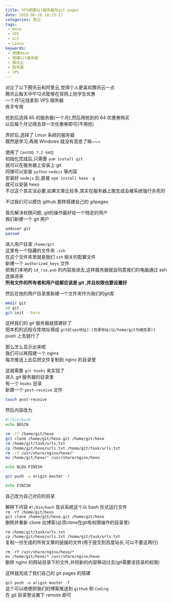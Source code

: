 ```yaml
---
title: VPS搭建Git服务器及git pages
date: 2016-06-26 18:25:17
categories: 笔记
tags: 
 - Hexo
 - VPS
 - Git
 - Linux
keywords:
 - 搭建Hexo
 - 搭建Git服务器
 - 腾讯云
 - 服务器
 - VPS
---
```

对比了以下腾讯云和阿里云,觉得个人更喜欢腾讯云一点  
腾讯云每天中午12点能够在官网上抢学生优惠  
一个月1元钱拿到 VPS 服务器    
练手专用  

<!--more-->

抢到后选择 65 的服务器(一个月),然后用抢到的 64 优惠券购买  
以后每个月记得去领一次优惠券即可(不用抢)  

弄好后,选择了 Linux 系统的服务器  
既然是学习,再用 Windows 就没有意思了嘛~~~   

使用了 `CentOS 7.2 64位`   
初始化完成后,只需要 `yum install git`  
就可以在服务器上安装上 git  
同理可以安装 `python` `nodejs` 等内容  
安装好 `nodejs` 后,直接 `npm install hexo -g`  
就可以安装 hexo  
不过这个其实没必要,如果文章比较多,其实在服务器上跑生成会被系统强行杀死的  

不过我们可以模仿 github 那样搭建自己的 gitpages  

首先解决权限问题, git的操作最好给一个特定的用户  
我们新建一个 git 用户  
```bash
adduser git
passwd 
```

进入用户目录 `/home/git`  
这里有一个隐藏的文件夹 `.ssh`  
在这个文件夹里就是我们 `ssh` 相关的配置文件  
新建一个 `authorized_keys` 文件  
把我们本地的 `id_rsa.pub` 的内容放进去,这样服务器就会同意我们的电脑通过 ssh 连接进来  
**所有文件的所有者和用户组都应该是 git ,并且权限也要设置好**  


然后在他的用户目录里新建一个文件夹作为我们的git库  
```bash
mkdir git
cd git
git init --bare
```

这样我们的 git 服务器就搭建好了  
把本机的远程仓库地址填成 `git@[vps地址]:[目录地址(以/home/git为根目录)]`  
push 上去就行了  

那么怎么显示出来呢  
我们可以再搭建一个 nginx   
每次推送上去后把文件复制到 nginx 的目录里  

这就需要 `git hooks` 来实现了  
进入 git 服务器的目录里  
有一个 `hooks` 目录  
新建一个 `post-receive` 文件  
```bash
touch post-receive
```

然后内容改为
```bash
#!/bin/bash
echo BEGIN

rm -rf /home/git/hexo
git clone /home/git/hexo.git /home/git/hexo
rm /home/git/task/urls.txt
cp /home/git/hexo/urls.txt /home/git/task/urls.txt
rm -rf /usr/share/nginx/hexo/*
mv /home/git/hexo/* /usr/share/nginx/hexo

echo BLOG FINISH

git push -u origin master -f

echo FINISH
```

自己改为自己对应的目录  

解释下内容 `#!/bin/bash` 告诉系统这个以 bash 形式运行文件   
`rm -rf /home/git/hexo`  
`git clone /home/git/hexo.git /home/git/hexo`  
删除并重新 clone 出博客(必须clone在git有权限操作的目录里)  

`rm /home/git/task/urls.txt`  
`cp /home/git/hexo/urls.txt /home/git/task/urls.txt`  
复制一份生成的所有文章的链接的文件(用于提交到百度站长,可以不要这两行)  

`rm -rf /usr/share/nginx/hexo/*`  
`mv /home/git/hexo/* /usr/share/nginx/hexo`  
删除 nginx 的网站目录下的文件,并将新的内容移动过去(git需要该目录的权限)  

这样就完成了我们自己的 git pages 的搭建    

`git push -u origin master -f`  
这个可以顺便把我们的博客推送到 `github` 和 `Coding`  
在 git 目录里设置下 remote 即可  
